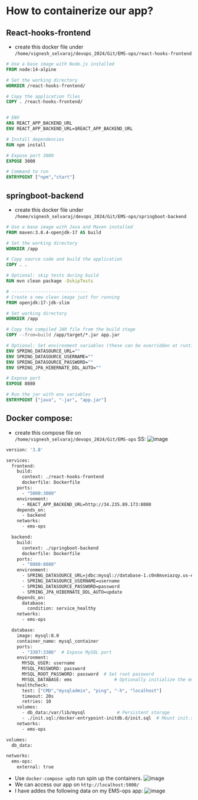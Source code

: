 # How to containerize our app?

## React-hooks-frontend
- create this docker file under `/home/vignesh_selvaraj/devops_2024/Git/EMS-ops/react-hooks-frontend`
  
```dockerfile
# Use a base image with Node.js installed
FROM node:14-alpine

# Set the working directory
WORKDIR /react-hooks-frontend/

# Copy the application files
COPY . /react-hooks-frontend/


# ENV
ARG REACT_APP_BACKEND_URL
ENV REACT_APP_BACKEND_URL=$REACT_APP_BACKEND_URL

# Install dependencies
RUN npm install

# Expose port 3000
EXPOSE 3000

# Command to run
ENTRYPOINT ["npm","start"]

```

## springboot-backend
- create this docker file under `/home/vignesh_selvaraj/devops_2024/Git/EMS-ops/springboot-backend`
```dockerfile
# Use a base image with Java and Maven installed
FROM maven:3.8.4-openjdk-17 AS build

# Set the working directory
WORKDIR /app

# Copy source code and build the application
COPY . .

# Optional: skip tests during build
RUN mvn clean package -DskipTests

# -----------------------------
# Create a new clean image just for running
FROM openjdk:17-jdk-slim

# Set working directory
WORKDIR /app

# Copy the compiled JAR file from the build stage
COPY --from=build /app/target/*.jar app.jar

# Optional: Set environment variables (these can be overridden at runtime)
ENV SPRING_DATASOURCE_URL=""
ENV SPRING_DATASOURCE_USERNAME=""
ENV SPRING_DATASOURCE_PASSWORD=""
ENV SPRING_JPA_HIBERNATE_DDL_AUTO=""

# Expose port
EXPOSE 8080

# Run the jar with env variables
ENTRYPOINT ["java", "-jar", "app.jar"]
```
## Docker compose: 
- create this compose file on `/home/vignesh_selvaraj/devops_2024/Git/EMS-ops`
SS:
![image](https://github.com/user-attachments/assets/16cdc012-b728-491a-946e-b55566032b51)

```dockerfile
version: '3.8'

services:
  frontend:
    build:
      context: ./react-hooks-frontend
      dockerfile: Dockerfile
    ports:
      - "5000:3000"
    environment:
      - REACT_APP_BACKEND_URL=http://34.235.89.173:8080
    depends_on:
      - backend
    networks:
      - ems-ops

  backend:
    build:
      context: ./springboot-backend
      dockerfile: Dockerfile
    ports:
      - "8080:8080"
    environment:
      - SPRING_DATASOURCE_URL=jdbc:mysql://database-1.c0n8mseiazqy.us-east-1.rds.amazonaws.com:3306/ems?useSSL=false&allowPublicKeyRetrieval=true
      - SPRING_DATASOURCE_USERNAME=username
      - SPRING_DATASOURCE_PASSWORD=password
      - SPRING_JPA_HIBERNATE_DDL_AUTO=update
    depends_on:
      database:
        condition: service_healthy
    networks:
      - ems-ops

  database:
    image: mysql:8.0
    container_name: mysql_container
    ports:
      - "3307:3306"  # Expose MySQL port
    environment:
      MYSQL_USER: username
      MYSQL_PASSWORD: password
      MYSQL_ROOT_PASSWORD: password  # Set root password
      MYSQL_DATABASE: ems                # Optionally initialize the ems database
    healthcheck:
      test: ["CMD","mysqladmin", "ping", "-h", "localhost"]
      timeout: 20s
      retries: 10
    volumes:
      - db_data:/var/lib/mysql            # Persistent storage
      - ./init.sql:/docker-entrypoint-initdb.d/init.sql  # Mount init.sql file
    networks:
      - ems-ops

volumes:
  db_data:

networks:
  ems-ops:
    external: true

```
- Use `docker-compose up`to run spin up the containers.
![image](https://github.com/user-attachments/assets/fd1a131e-68c5-4dfb-96dd-053757ac91d8)
- We can access our app on `http://localhost:5000/`
- I have addes the following data on my EMS-ops app:
  ![image](https://github.com/user-attachments/assets/232bbac3-d61c-475e-827b-00989a5920cb)
